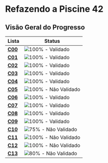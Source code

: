 # Refazendo a Piscine 42

## Visão Geral do Progresso

| Lista | Status |
| --- | --- |
| [**C00**](https://github.com/AllanDantas21/42Piscine_reloaded/tree/main/c00) | ![100%](https://img.shields.io/badge/Status-100%25-brightgreen) - Validado |
| [**C01**](https://github.com/AllanDantas21/42Piscine_reloaded/tree/main/c01) | ![100%](https://img.shields.io/badge/Status-100%25-brightgreen) - Validado |
| [**C02**](https://github.com/AllanDantas21/42Piscine_reloaded/tree/main/c02) | ![100%](https://img.shields.io/badge/Status-100%25-brightgreen) - Validado |
| [**C03**](https://github.com/AllanDantas21/42Piscine_reloaded/tree/main/c03) | ![100%](https://img.shields.io/badge/Status-100%25-brightgreen) - Validado |
| [**C04**](https://github.com/AllanDantas21/42Piscine_reloaded/tree/main/c04) | ![100%](https://img.shields.io/badge/Status-100%25-brightgreen) - Validado |
| [**C05**](https://github.com/AllanDantas21/42Piscine_reloaded/tree/main/c05) | ![100%](https://img.shields.io/badge/Status-100%25-brightgreen) - Não Validado |
| [**C06**](https://github.com/AllanDantas21/42Piscine_reloaded/tree/main/c06) | ![100%](https://img.shields.io/badge/Status-100%25-brightgreen) - Validado |
| [**C07**](https://github.com/AllanDantas21/42Piscine_reloaded/tree/main/c07) | ![100%](https://img.shields.io/badge/Status-100%25-brightgreen) - Validado |
| [**C08**](https://github.com/AllanDantas21/42Piscine_reloaded/tree/main/c08) | ![100%](https://img.shields.io/badge/Status-100%25-brightgreen) - Validado |
| [**C09**](https://github.com/AllanDantas21/42Piscine_reloaded/tree/main/c09) | ![100%](https://img.shields.io/badge/Status-100%25-brightgreen) - Validado |
| [**C10**](https://github.com/AllanDantas21/42Piscine_reloaded/tree/main/c10) | ![75%](https://img.shields.io/badge/Status-75%25-yellow) - Não Validado |
| [**C11**](https://github.com/AllanDantas21/42Piscine_reloaded/tree/main/c11) | ![100%](https://img.shields.io/badge/Status-100%25-brightgreen) - Não Validado |
| [**C12**](https://github.com/AllanDantas21/42Piscine_reloaded/tree/main/c12) | ![100%](https://img.shields.io/badge/Status-100%25-brightgreen) - Não Validado |
| [**C13**](https://github.com/AllanDantas21/42Piscine_reloaded/tree/main/c13) | ![80%](https://img.shields.io/badge/Status-80%25-yellow) - Não Validado |
